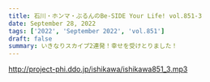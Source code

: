 ```yaml
---
title: 石川・ホンマ・ぶるんのBe-SIDE Your Life! vol.851-3
date: September 28, 2022
tags: ['2022', 'September 2022', 'vol.851']
draft: false
summary: いきなりスカイプ2連発！幸せを受けとりました！
---
```


http://project-phi.ddo.jp/ishikawa/ishikawa851_3.mp3